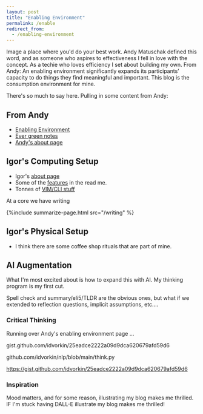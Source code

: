 ```yaml
---
layout: post
title: "Enabling Environment"
permalink: /enable
redirect_from:
  - /enabling-environment
---
```


Image a place where you'd do your best work. Andy Matuschak defined this word, and as someone who aspires to effectiveness I fell in love with the concept. As a techie who loves efficiency I set about building my own. From Andy: An enabling environment significantly expands its participants’ capacity to do things they find meaningful and important. This blog is the consumption environment for mine.

There's so much to say here. Pulling in some content from Andy:

## From Andy

- [Enabling Environment](https://notes.andymatuschak.org/z492hGrHvRvJiEY9UfB4Mby)
- [Ever green notes](https://notes.andymatuschak.org/z5E5QawiXCMbtNtupvxeoEX)
- [Andy's about page](https://notes.andymatuschak.org/About_these_notes)

## Igor's Computing Setup

- Igor's [about page](/about)
- Some of the [features](https://github.com/idvorkin/idvorkin.github.io) in the read me.
- Tonnes of [VIM/CLI stuff](https://github.com/idvorkin/settings)

At a core we have writing

{%include summarize-page.html src="/writing" %}

## Igor's Physical Setup

- I think there are some coffee shop rituals that are part of mine.

## AI Augmentation

What I'm most excited about is how to expand this with AI. My thinking program is my first cut.

Spell check and summary/eli5/TLDR are the obvious ones, but what if we extended to reflection questions, implicit assumptions, etc....

### Critical Thinking

Running over Andy's enabling environment page ...

gist.github.com/idvorkin/25eadce2222a09d9dca620679afd59d6

github.com/idvorkin/nlp/blob/main/think.py

https://gist.github.com/idvorkin/25eadce2222a09d9dca620679afd59d6

### Inspiration

Mood matters, and for some reason, illustrating my blog makes me thrilled. IF I'm stuck having DALL-E illustrate my blog makes me thrilled!
